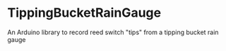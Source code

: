 # TippingBucketRainGauge
An Arduino library to record reed switch "tips" from a tipping bucket rain gauge
